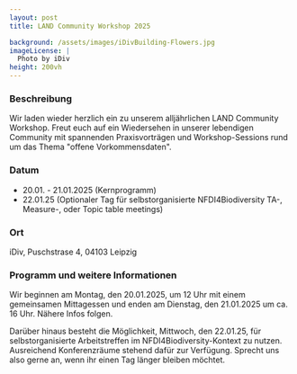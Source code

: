 ```yaml
---
layout: post 
title: LAND Community Workshop 2025

background: /assets/images/iDivBuilding-Flowers.jpg
imageLicense: |
  Photo by iDiv
height: 200vh 
---
```

### Beschreibung

Wir laden wieder herzlich ein zu unserem alljährlichen LAND Community Workshop. Freut euch auf ein Wiedersehen in unserer lebendigen Community mit spannenden Praxisvorträgen und Workshop-Sessions rund um das Thema "offene Vorkommensdaten".

### Datum

- 20.01. - 21.01.2025 (Kernprogramm)
- 22.01.25 (Optionaler Tag für selbstorganisierte NFDI4Biodiversity TA-, Measure-, oder Topic table meetings)

### Ort

iDiv, Puschstrase 4, 04103 Leipzig

### Programm und weitere Informationen

Wir beginnen am Montag, den 20.01.2025, um 12 Uhr mit einem gemeinsamen Mittagessen und enden am Dienstag, den 21.01.2025 um ca. 16 Uhr. Nähere Infos folgen.

Darüber hinaus besteht die Möglichkeit, Mittwoch, den 22.01.25, für selbstorganisierte Arbeitstreffen im NFDI4Biodiversity-Kontext zu nutzen. Ausreichend Konferenzräume stehend dafür zur Verfügung. Sprecht uns also gerne an, wenn ihr einen Tag länger bleiben möchtet. 

